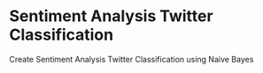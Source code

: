 # Sentiment Analysis Twitter Classification
 Create Sentiment Analysis Twitter Classification using Naive Bayes
